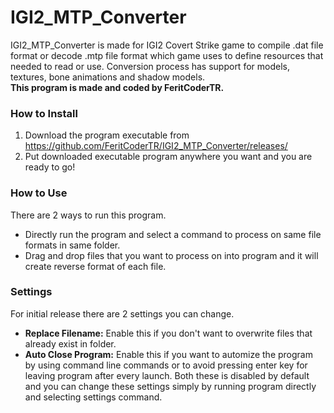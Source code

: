 # IGI2_MTP_Converter
 

IGI2_MTP_Converter is made for IGI2 Covert Strike game to compile .dat file format or decode .mtp file format which game uses to define resources that needed to read or use. Conversion process has support for models, textures, bone animations and shadow models.<br />
**This program is made and coded by FeritCoderTR.**

### How to Install
1. Download the program executable from https://github.com/FeritCoderTR/IGI2_MTP_Converter/releases/
2. Put downloaded executable program anywhere you want and you are ready to go!

### How to Use
There are 2 ways to run this program.
- Directly run the program and select a command to process on same file formats in same folder.
- Drag and drop files that you want to process on into program and it will create reverse format of each file.

### Settings
For initial release there are 2 settings you can change.
- **Replace Filename:** Enable this if you don't want to overwrite files that already exist in folder.
- **Auto Close Program:** Enable this if you want to automize the program by using command line commands or to avoid pressing enter key for leaving program after every launch.
Both these is disabled by default and you can change these settings simply by running program directly and selecting settings command.
